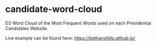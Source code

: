# candidate-word-cloud
D3 Word Cloud of the Most Frequent Words used on each Presidential Candidates Website.

Live example can be found here: https://bethanyhills.github.io/
